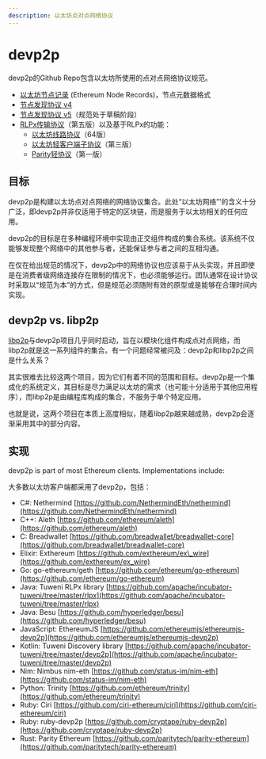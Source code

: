 ```yaml
---
description: 以太坊点对点网络协议
---
```


# devp2p

devp2p的Github Repo包含以太坊所使用的点对点网络协议规范。

* [以太坊节点记录](https://github.com/ethereum/devp2p/blob/master/enr.md) \(Ethereum Node Records\)，节点元数据格式
* [节点发现协议 v4](https://github.com/ethereum/devp2p/blob/master/discv4.md)
* [节点发现协议 v5](https://github.com/ethereum/devp2p/blob/master/discv5/discv5.md)（规范处于草稿阶段）
* [RLPx传输协议](https://github.com/ethereum/devp2p/blob/master/rlpx.md)（第五版）以及基于RLPx的功能：
  * [以太坊线路协议](https://github.com/ethereum/devp2p/blob/master/caps/eth.md)（64版）
  * [以太坊轻客户端子协议](https://github.com/ethereum/devp2p/blob/master/caps/les.md)（第三版）
  * [Parity轻协议](https://github.com/ethereum/devp2p/blob/master/caps/pip.md)（第一版）

## 目标

devp2p是构建以太坊点对点网络的网络协议集合。此处“以太坊网络”'的含义十分广泛，即devp2p并非仅适用于特定的区块链，而是服务于以太坊相关的任何应用。

devp2p的目标是在多种编程环境中实现由正交组件构成的集合系统。该系统不仅能够发现整个网络中的其他参与者，还能保证参与者之间的互相沟通。

在仅在给出规范的情况下，devp2p中的网络协议也应该易于从头实现，并且即使是在消费者级网络连接存在限制的情况下，也必须能够运行。团队通常在设计协议时采取以“规范为本”的方式，但是规范必须随附有效的原型或是能够在合理时间内实现。

## devp2p vs. libp2p

[libp2p](https://libp2p.io/)与devp2p项目几乎同时启动，旨在以模块化组件构成点对点网络，而libp2p就是这一系列组件的集合。有一个问题经常被问及：devp2p和libp2p之间是什么关系？

其实很难去比较这两个项目，因为它们有着不同的范围和目标。devp2p是一个集成化的系统定义，其目标是尽力满足以太坊的需求（也可能十分适用于其他应用程序），而libp2p是由编程库构成的集合，不服务于单个特定应用。 

也就是说，这两个项目在本质上高度相似，随着libp2p越来越成熟，devp2p会逐渐采用其中的部分内容。

## 实现

devp2p is part of most Ethereum clients. Implementations include:

大多数以太坊客户端都采用了devp2p，包括：

* C\#: Nethermind [https://github.com/NethermindEth/nethermind](https://github.com/NethermindEth/nethermind)
* C++: Aleth [https://github.com/ethereum/aleth](https://github.com/ethereum/aleth)
* C: Breadwallet [https://github.com/breadwallet/breadwallet-core](https://github.com/breadwallet/breadwallet-core)
* Elixir: Exthereum [https://github.com/exthereum/ex\_wire](https://github.com/exthereum/ex_wire)
* Go: go-ethereum/geth [https://github.com/ethereum/go-ethereum](https://github.com/ethereum/go-ethereum)
* Java: Tuweni RLPx library [https://github.com/apache/incubator-tuweni/tree/master/rlpx](https://github.com/apache/incubator-tuweni/tree/master/rlpx)
* Java: Besu [https://github.com/hyperledger/besu](https://github.com/hyperledger/besu)
* JavaScript: EthereumJS [https://github.com/ethereumjs/ethereumjs-devp2p](https://github.com/ethereumjs/ethereumjs-devp2p)
* Kotlin: Tuweni Discovery library [https://github.com/apache/incubator-tuweni/tree/master/devp2p](https://github.com/apache/incubator-tuweni/tree/master/devp2p)
* Nim: Nimbus nim-eth [https://github.com/status-im/nim-eth](https://github.com/status-im/nim-eth)
* Python: Trinity [https://github.com/ethereum/trinity](https://github.com/ethereum/trinity)
* Ruby: Ciri [https://github.com/ciri-ethereum/ciri](https://github.com/ciri-ethereum/ciri)
* Ruby: ruby-devp2p [https://github.com/cryptape/ruby-devp2p](https://github.com/cryptape/ruby-devp2p)
* Rust: Parity Ethereum [https://github.com/paritytech/parity-ethereum](https://github.com/paritytech/parity-ethereum)

